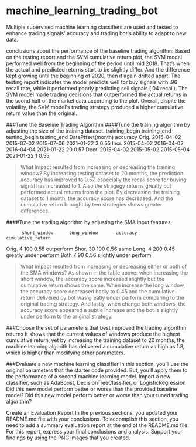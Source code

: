 # machine_learning_trading_bot
Multiple supervised machine learning classifiers are used and tested to enhance trading signals' accuracy and trading bot's ability to adapt to new data.



conclusions about the performance of the baseline trading algorithm:
Based on the testing report and the SVM cumulative return plot, the SVM model performed well from the beginning of the period until mid 2018. That’s when the actual and predicted returns start to be slightly differ. And the difference kept growing until the beginning of 2020, then it again drifted apart. The testing report indicates the model predicts well for buy signals with .96 recall rate, while it performed poorly predicting sell signals (.04 recall).
The SVM model made trading decisions that outperformed the actual returns in the scond half of the market data according to the plot. Overall, dispite the volatility, the SVM model's trading strategy produced a higher cumulative return value than the original.

###Tune the Baseline Trading Algorithm
####Tune the training algorithm by adjusting the size of the training dataset.
         training_begin             training_end             testing_begin             testing_end              DatePffset(month)             accuracy
Orig.    2015-04-02                 2015-07-02               2015-07-06                2021-01-22                3                            0.55
Incr.    2015-04-02                 2016-04-02               2016-04-04                2021-01-22                20                           0.57
Decr.    2015-04-02                 2015-05-02               2015-05-04                2021-01-22                1                            0.55

>What impact resulted from increasing or decreasing the training window?
By increasing testing dataset to 20 months, the prediction accuracy has improved to 0.57, especially the recall score for buying signal has increased to 1. Also the stragegy returns greatly out performed actual returns from the plot. By decreasing the training dataset to 1 month, the accuracy score has decreased. And the cumulative return brought by two strategies shows greater differences.

####Tune the trading algorithm by adjusting the SMA input features.
          
          short_window      long_window       accuracy        cumulative_return
Orig.     4                 100               0.55            outperform
Shor.     30                100               0.56            same
Long.     4                 200               0.45            greatly under perform
Both      7                 90                0.56            slightly under perform

>What impact resulted from increasing or decreasing either or both of the SMA windows?
As shown in the table above: when increasing the short window, the accuracy score increased slightly but the cumulative return shows the same. When increase the long window, the accuracy score decreased badly to 0.45 and the cumulative return delivered by bot was greatly under perform comparing to the original trading strategy. And lastly, when change both windows, the accuracy score appeared a subtle increase and the bot is slightly under perform to the original strategy.

###Choose the set of parameters that best improved the trading algorithm returns
It shows that the current values of windows produce the highest cumulative return, yet by increasing the training dataset to 20 months, the machine learning algorith has delivered a cumulative return as high as 1.8, which is higher than modifying other parameters.


###Evaluate a new machine learning classifier
In this section, you’ll use the original parameters that the starter code provided. But, you’ll apply them to the performance of a second machine learning model.
Import a new classifier, such as AdaBoost, DecisionTreeClassifier, or LogisticRegression
Did this new model perform better or worse than the provided baseline model? 
Did this new model perform better or worse than your tuned trading algorithm?


Create an Evaluation Report
In the previous sections, you updated your README.md file with your conclusions. To accomplish this section, you need to add a summary evaluation report at the end of the README.md file. For this report, express your final conclusions and analysis. Support your findings by using the PNG images that you created.
